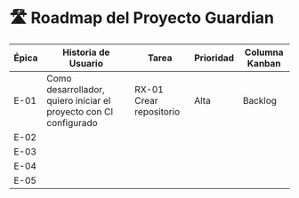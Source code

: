 # 🛣️ Roadmap del Proyecto Guardian

| Épica | Historia de Usuario                                               | Tarea                   | Prioridad | Columna Kanban |
| ----- | ----------------------------------------------------------------- | ----------------------- | --------- | -------------- |
| E-01  | Como desarrollador, quiero iniciar el proyecto con CI configurado | RX-01 Crear repositorio | Alta      | Backlog        |
| E-02  |                                                                   |                         |           |                |
| E-03  |                                                                   |                         |           |                |
| E-04  |                                                                   |                         |           |                |
| E-05  |                                                                   |                         |           |                |
